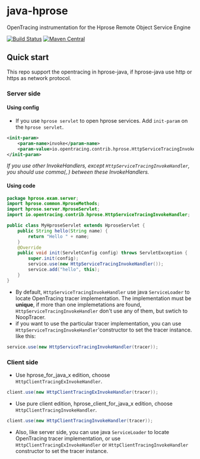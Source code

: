 # java-hprose
OpenTracing instrumentation for the Hprose Remote Object Service Engine

[![Build Status](https://travis-ci.org/opentracing-contrib/java-hprose.svg?branch=master)](https://travis-ci.org/opentracing-contrib/java-hprose)
[![Maven Central](https://maven-badges.herokuapp.com/maven-central/io.opentracing.contrib/opentracing-hprose/badge.svg)](https://maven-badges.herokuapp.com/maven-central/io.opentracing.contrib/opentracing-hprose/)

## Quick start
This repo support the opentracing in hprose-java, if hprose-java use http or https as network protocol.

### Server side
#### Using config 
* If you use `hprose servlet` to open hprose services. Add `init-param` on the `hprose servlet`.
```xml
<init-param>
    <param-name>invoke</param-name>
    <param-value>io.opentracing.contrib.hprose.HttpServiceTracingInvokeHandler</param-value>
</init-param>
```

_If you use other InvokeHandlers, except `HttpServiceTracingInvokeHandler`, you should use comma(`,`) between these InvokeHandlers._

#### Using code
```java
package hprose.exam.server;
import hprose.common.HproseMethods;
import hprose.server.HproseServlet;
import io.opentracing.contrib.hprose.HttpServiceTracingInvokeHandler;

public class MyHproseServlet extends HproseServlet {
    public String hello(String name) {
        return "Hello " + name;
    }
    @Override
    public void init(ServletConfig config) throws ServletException {
        super.init(config);
        service.use(new HttpServiceTracingInvokeHandler());
        service.add("hello", this);
    }
}
```

* By default, `HttpServiceTracingInvokeHandler` use java `ServiceLoader` to locate OpenTracing tracer implementation. The implementation must be **unique**, if more than one implemetations are found, `HttpServiceTracingInvokeHandler` don't use any of them, but swtich to NoopTracer.
* if you want to use the particular tracer implementation, you can use `HttpServiceTracingInvokeHandler`'constructor to set the tracer instance. like this:
```java
service.use(new HttpServiceTracingInvokeHandler(tracer));
```

### Client side
* Use hprose_for_java_x edition, choose `HttpClientTracingExInvokeHandler`.
```java
client.use(new HttpClientTracingExInvokeHandler(tracer));
```

* Use pure client edition, hprose_client_for_java_x edition, choose `HttpClientTracingInvokeHandler`.
```java
client.use(new HttpClientTracingInvokeHandler(tracer));
```

* Also, like server side, you can use java `ServiceLoader` to locate OpenTracing tracer implementation, or use `HttpClientTracingExInvokeHandler` or `HttpClientTracingInvokeHandler` constructor to set the tracer instance.
